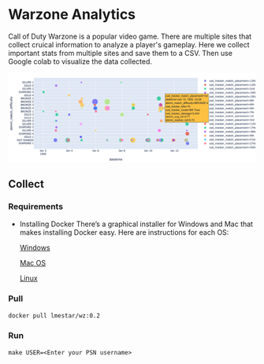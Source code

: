 # Warzone Analytics 

Call of Duty Warzone is a popular video game. There are multiple sites that collect cruical information to analyze a player's gameplay. Here we collect important stats from multiple sites and save them to a CSV. Then use Google colab to visualize the data collected.


![alt text](images/demo.png)

## Collect

### Requirements
- Installing Docker
There’s a graphical installer for Windows and Mac that makes installing Docker easy. Here are instructions for each OS:

    [Windows](https://docs.docker.com/docker-for-windows/install/)

    [Mac OS](https://docs.docker.com/docker-for-mac/install/)

    [Linux](https://docs.docker.com/engine/installation/linux/docker-ce/ubuntu/)

### Pull
```
docker pull lmestar/wz:0.2
```

### Run 
```
make USER=<Enter your PSN username>
```
